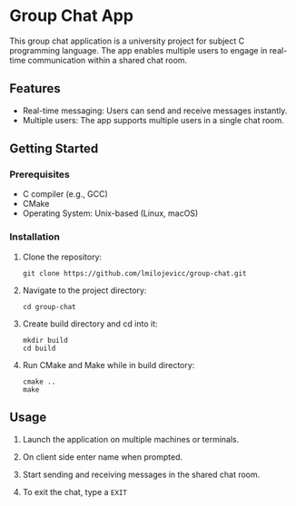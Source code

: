 # Group Chat App

This group chat application is a university project for subject C programming language. The app enables multiple users to engage in real-time communication within a shared chat room.

## Features

- Real-time messaging: Users can send and receive messages instantly.
- Multiple users: The app supports multiple users in a single chat room.

## Getting Started

### Prerequisites

- C compiler (e.g., GCC)
- CMake
- Operating System: Unix-based (Linux, macOS) 

### Installation

1. Clone the repository:
   ```
   git clone https://github.com/lmilojevicc/group-chat.git
   ```

2. Navigate to the project directory:
   ```
   cd group-chat
   ```

3. Create build directory and cd into it:
   ```
   mkdir build
   cd build
   ```

4. Run CMake and Make while in build directory:
   ```
   cmake ..
   make
   ```

## Usage

1. Launch the application on multiple machines or terminals.

2. On client side enter name when prompted.

3. Start sending and receiving messages in the shared chat room.

4. To exit the chat, type a `EXIT` 

